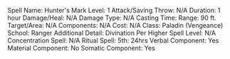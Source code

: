 
Spell Name: Hunter's Mark
Level: 1
Attack/Saving Throw: N/A
Duration: 1 hour
Damage/Heal: N/A
Damage Type: N/A
Casting Time: 
Range: 90 ft.
Target/Area: N/A
Components: N/A
Cost: N/A
Class: Paladin (Vengeance)
School:  Ranger
Additional Detail: Divination
Per Higher Spell Level: N/A
Concentration Spell: N/A
Ritual Spell: 5th: 24hrs
Verbal Component: Yes
Material Component: No
Somatic Component: Yes
